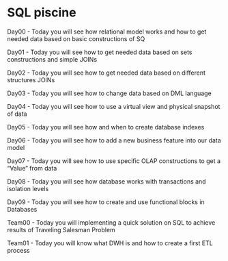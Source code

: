 # SQL piscine


Day00 - Today you will see how relational model works and how to get needed data based on basic constructions of SQ

Day01 - Today you will see how to get needed data based on sets constructions and simple JOINs

Day02 - Today you will see how to get needed data based on different structures JOINs

Day03 - Today you will see how to change data based on DML language

Day04 - Today you will see how to use a virtual view and physical snapshot of data

Day05 - Today you will see how and when to create database indexes

Day06 - Today you will see how to add a new business feature into our data model

Day07 - Today you will see how to use specific OLAP constructions to get a “Value” from data

Day08 - Today you will see how database works with transactions and isolation levels

Day09 - Today you will see how to create and use functional blocks in Databases

Team00 - Today you will implementing a quick solution on SQL to achieve results of Traveling Salesman Problem

Team01 - Today you will know what DWH is and how to create a first ETL process